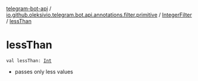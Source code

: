 [telegram-bot-api](../../index.md) / [io.github.oleksivio.telegram.bot.api.annotations.filter.primitive](../index.md) / [IntegerFilter](index.md) / [lessThan](./less-than.md)

# lessThan

`val lessThan: `[`Int`](https://kotlinlang.org/api/latest/jvm/stdlib/kotlin/-int/index.html)
* passes only less values
